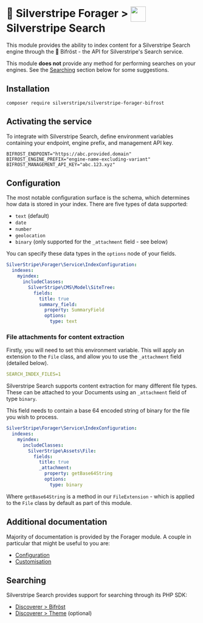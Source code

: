 # 🧺 Silverstripe Forager > <img src="https://www.silverstripe.com/favicon.ico" style="height:40px; vertical-align:middle"/> Silverstripe Search

This module provides the ability to index content for a Silverstripe Search engine through the 🌈 Bifröst - the API for
Silverstripe's Search service.

This module **does not** provide any method for performing searches on your engines. See the [Searching](#searching)
section below for some suggestions.

## Installation

```shell
composer require silverstripe/silverstripe-forager-bifrost
```

## Activating the service

To integrate with Silverstripe Search, define environment variables containing your endpoint, engine prefix, and
management API key.

```
BIFROST_ENDPOINT="https://abc.provided.domain"
BIFROST_ENGINE_PREFIX="engine-name-excluding-variant"
BIFROST_MANAGEMENT_API_KEY="abc.123.xyz"
```

## Configuration

The most notable configuration surface is the schema, which determines how data is stored in your index. There are five
types of data supported:

* `text` (default)
* `date`
* `number`
* `geolocation`
* `binary` (only supported for the `_attachment` field - see below)

You can specify these data types in the `options` node of your fields.

```yaml
SilverStripe\Forager\Service\IndexConfiguration:
  indexes:
    myindex:
      includeClasses:
        SilverStripe\CMS\Model\SiteTree:
          fields:
            title: true
            summary_field:
              property: SummaryField
              options:
                type: text
```

### File attachments for content extraction

Firstly, you will need to set this environment variable. This will apply an extension to the `File` class, and allow
you to use the `_attachment` field (detailed below).

```yaml
SEARCH_INDEX_FILES=1
```

Silverstripe Search supports content extraction for many different file types. These can be attached to your Documents
using an `_attachment` field of type `binary`.

This field needs to contain a base 64 encoded string of binary for the file you wish to process.

```yaml
SilverStripe\Forager\Service\IndexConfiguration:
  indexes:
    myindex:
      includeClasses:
        SilverStripe\Assets\File:
          fields:
            title: true
            _attachment:
              property: getBase64String
              options:
                type: binary
```

Where `getBase64String` is a method in our `FileExtension` - which is applied to the `File` class by default as part
of this module.

## Additional documentation

Majority of documentation is provided by the Forager module. A couple in particular that might be useful to you are:

* [Configuration](https://github.com/silverstripe/silverstripe-search-service/blob/2/docs/en/configuration.md)
* [Customisation](https://github.com/silverstripe/silverstripe-search-service/blob/2/docs/en/customising.md)

## Searching

Silverstripe Search provides support for searching through its PHP SDK:

* [Discoverer > Bifröst](https://github.com/silverstripeltd/silverstripe-discoverer-bifrost)
* [Discoverer > Theme](https://github.com/silverstripeltd/silverstripe-discoverer-theme) (optional)
